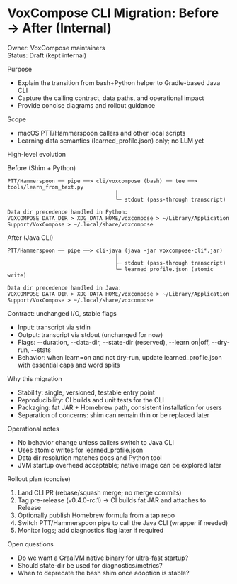# VoxCompose CLI Migration: Before → After (Internal)

Owner: VoxCompose maintainers  
Status: Draft (kept internal)

Purpose
- Explain the transition from bash+Python helper to Gradle-based Java CLI
- Capture the calling contract, data paths, and operational impact
- Provide concise diagrams and rollout guidance

Scope
- macOS PTT/Hammerspoon callers and other local scripts
- Learning data semantics (learned_profile.json) only; no LLM yet

High-level evolution

Before (Shim + Python)
```
PTT/Hammerspoon ── pipe ──> cli/voxcompose (bash) ── tee ──> tools/learn_from_text.py
                                  │
                                  └─ stdout (pass-through transcript)

Data dir precedence handled in Python:
VOXCOMPOSE_DATA_DIR > XDG_DATA_HOME/voxcompose > ~/Library/Application Support/VoxCompose > ~/.local/share/voxcompose
```

After (Java CLI)
```
PTT/Hammerspoon ── pipe ──> cli-java (java -jar voxcompose-cli*.jar)
                                  │
                                  ├─ stdout (pass-through transcript)
                                  └─ learned_profile.json (atomic write)

Data dir precedence handled in Java:
VOXCOMPOSE_DATA_DIR > XDG_DATA_HOME/voxcompose > ~/Library/Application Support/VoxCompose > ~/.local/share/voxcompose
```

Contract: unchanged I/O, stable flags
- Input: transcript via stdin
- Output: transcript via stdout (unchanged for now)
- Flags: --duration, --data-dir, --state-dir (reserved), --learn on|off, --dry-run, --stats
- Behavior: when learn=on and not dry-run, update learned_profile.json with essential caps and word splits

Why this migration
- Stability: single, versioned, testable entry point
- Reproducibility: CI builds and unit tests for the CLI
- Packaging: fat JAR + Homebrew path, consistent installation for users
- Separation of concerns: shim can remain thin or be replaced later

Operational notes
- No behavior change unless callers switch to Java CLI
- Uses atomic writes for learned_profile.json
- Data dir resolution matches docs and Python tool
- JVM startup overhead acceptable; native image can be explored later

Rollout plan (concise)
1) Land CLI PR (rebase/squash merge; no merge commits)
2) Tag pre-release (v0.4.0-rc.1) → CI builds fat JAR and attaches to Release
3) Optionally publish Homebrew formula from a tap repo
4) Switch PTT/Hammerspoon pipe to call the Java CLI (wrapper if needed)
5) Monitor logs; add diagnostics flag later if required

Open questions
- Do we want a GraalVM native binary for ultra-fast startup?
- Should state-dir be used for diagnostics/metrics?
- When to deprecate the bash shim once adoption is stable?
